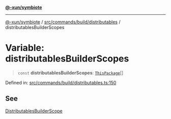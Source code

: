[**@-xun/symbiote**](../../../../../README.md)

***

[@-xun/symbiote](../../../../../README.md) / [src/commands/build/distributables](../README.md) / distributablesBuilderScopes

# Variable: distributablesBuilderScopes

> `const` **distributablesBuilderScopes**: [`ThisPackage`](../../../../configure/enumerations/ThisPackageGlobalScope.md#thispackage)[]

Defined in: [src/commands/build/distributables.ts:150](https://github.com/Xunnamius/symbiote/blob/25135a1844b8500302680a71b90428852179ec2c/src/commands/build/distributables.ts#L150)

## See

[DistributablesBuilderScope](../../../../configure/enumerations/ThisPackageGlobalScope.md)

